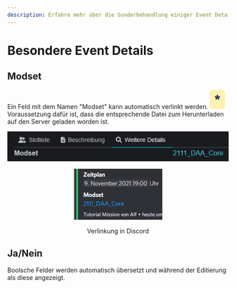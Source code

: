 ```yaml
---
description: Erfahre mehr über die Sonderbehandlung einiger Event Details.
---
```


# Besondere Event Details

## Modset

Ein Feld mit dem Namen "Modset" kann automatisch verlinkt werden. <img src="../.gitbook/assets/Badge-Star.png" alt="" data-size="line"> Voraussetzung dafür ist, dass die entsprechende Datei zum Herunterladen auf den Server geladen worden ist.

<div align="center">

<img src="../.gitbook/assets/Slotbot-DE-EventDetails-ModsetDownload.png" alt="Anklickbares Modset auf der Website">

 

<figure><img src="../.gitbook/assets/Slotbot-Modset-Discord.png" alt=""><figcaption><p>Verlinkung in Discord</p></figcaption></figure>

</div>

## Ja/Nein

Boolsche Felder werden automatisch übersetzt und während der Editierung als diese angezeigt.
